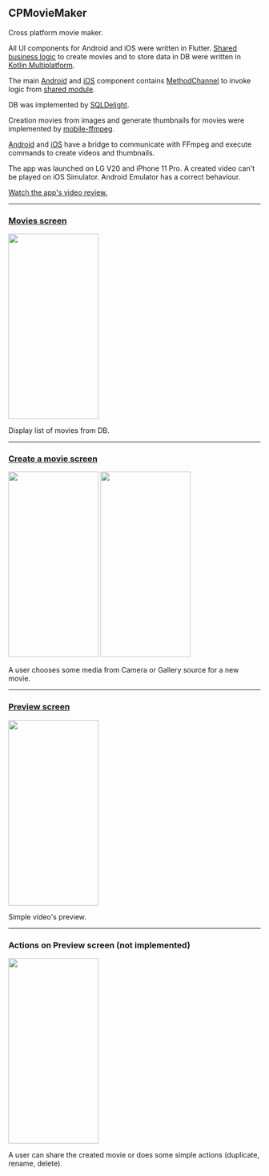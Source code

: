 ## CPMovieMaker
Cross platform movie maker.

All UI components for Android and iOS were written in Flutter.
[Shared business logic](https://github.com/vitoksmile/CPMovieMaker/tree/master/android/sharedcode/src/commonMain/kotlin/com/vitoksmile/cpmoviemaker "Shared business logic") to create movies and to store data in DB were written in [Kotlin Multiplatform](https://kotlinlang.org/docs/reference/building-mpp-with-gradle.html "Kotlin Multiplatform").

The main [Android](https://github.com/vitoksmile/CPMovieMaker/blob/master/android/app/src/main/kotlin/com/vitoksmile/cpmoviemaker/MainActivity.kt "Android") and [iOS](https://github.com/vitoksmile/CPMovieMaker/blob/master/ios/Runner/AppDelegate.swift "iOS") component contains [MethodChannel](https://flutter.dev/docs/development/platform-integration/platform-channels#examplehttp:// "MethodChannel") to invoke logic from [shared module](https://github.com/vitoksmile/CPMovieMaker/tree/master/android/sharedcode/src/commonMain/kotlin/com/vitoksmile/cpmoviemaker "shared module").

DB was implemented by [SQLDelight](https://github.com/cashapp/sqldelight "SQLDelight").

Creation movies from images and generate thumbnails for movies were implemented by [mobile-ffmpeg](https://github.com/tanersener/mobile-ffmpeg "mobile-ffmpeg").

[Android](https://github.com/vitoksmile/CPMovieMaker/blob/readme/android/app/src/main/kotlin/com/vitoksmile/cpmoviemaker/provider/FFmpegProviderImpl.kt "Android") and [iOS](https://github.com/vitoksmile/CPMovieMaker/blob/readme/ios/Runner/FFmpegProviderImpl.swift "iOS") have a bridge to communicate with FFmpeg and execute commands to create videos and thumbnails.

The app was launched on LG V20 and iPhone 11 Pro. A created video can't be played on iOS Simulator. Android Emulator has a correct behaviour.

[Watch the app's video review.](https://youtu.be/cfo99vDoo38 "Watch the app's video review.")

------------



### [Movies screen](https://github.com/vitoksmile/CPMovieMaker/blob/master/lib/movies/movies.dart "Movies screen")
<img src="https://github.com/vitoksmile/CPMovieMaker/raw/master/readme/main.png" width="180" height="370" />

Display list of movies from DB.


------------



### [Create a movie screen](https://github.com/vitoksmile/CPMovieMaker/tree/master/lib/creation "Create a movie screen")

<img src="https://github.com/vitoksmile/CPMovieMaker/raw/master/readme/create_movie.png" width="180" height="370" /> <img src="https://github.com/vitoksmile/CPMovieMaker/raw/master/readme/create_movie_source.png" width="180" height="370" />

A user chooses some media from Camera or Gallery source for a new movie.


------------


### [Preview screen](https://github.com/vitoksmile/CPMovieMaker/tree/master/lib/preview "Preview screen")

<img src="https://github.com/vitoksmile/CPMovieMaker/raw/master/readme/preview.png" width="180" height="370" />

Simple video's preview.


------------


### Actions on Preview screen (not implemented)

<img src="https://github.com/vitoksmile/CPMovieMaker/raw/master/readme/preview_actions.png" width="180" height="370" />

A user can share the created movie or does some simple actions (duplicate, rename, delete).